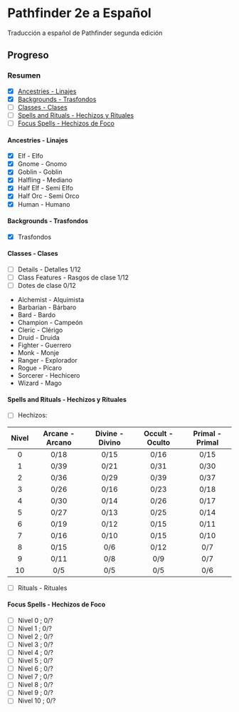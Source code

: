 # Pathfinder 2e a Español
Traducción a español de Pathfinder segunda edición
## Progreso
### Resumen
- [x] [Ancestries - Linajes](#ancestries---linajes)
- [x] [Backgrounds - Trasfondos](#backgrounds---trasfondos)
- [ ] [Classes - Clases](#classes---clases)
- [ ] [Spells and Rituals - Hechizos y Rituales](#spells-and-rituals---hechizos-y-rituales)
- [ ] [Focus Spells - Hechizos de Foco](#focus-spells---hechizos-de-foco)
#### Ancestries - Linajes
- [x] Elf - Elfo
- [x] Gnome - Gnomo
- [x] Goblin - Goblin
- [x] Halfling - Mediano
- [x] Half Elf - Semi Elfo
- [x] Half Orc - Semi Orco
- [x] Human - Humano
#### Backgrounds - Trasfondos
- [x] Trasfondos
#### Classes - Clases
- [ ] Details - Detalles 1/12
- [ ] Class Features - Rasgos de clase 1/12
- [ ] Dotes de clase 0/12
* Alchemist - Alquimista
* Barbarian - Bárbaro
* Bard - Bardo
* Champion - Campeón
* Cleric - Clérigo
* Druid - Druida
* Fighter - Guerrero
* Monk - Monje
* Ranger - Explorador
* Rogue - Pícaro
* Sorcerer - Hechicero
* Wizard - Mago
#### Spells and Rituals - Hechizos y Rituales
- [ ] Hechizos:  

Nivel | Arcane - Arcano | Divine - Divino |  Occult - Oculto |  Primal - Primal
:---: | :-------------: | :-------------: | :--------------: | :--------------:
0     | 0/18            | 0/15            | 0/16             |  0/15            
1     | 0/39            | 0/21            | 0/31             |  0/30            
2     | 0/36            | 0/29            | 0/39             |  0/37            
3     | 0/26            | 0/16            | 0/23             |  0/18            
4     | 0/30            | 0/14            | 0/26             |  0/17            
5     | 0/27            | 0/13            | 0/25             |  0/14            
6     | 0/19            | 0/12            | 0/15             |  0/11            
7     | 0/16            | 0/10            | 0/15             |  0/10            
8     | 0/15            | 0/6             | 0/12             |  0/7                   
9     | 0/11            | 0/8             | 0/9              |  0/7                         
10    | 0/5             | 0/5             | 0/5              |  0/6
  
- [ ] Rituals - Rituales
#### Focus Spells - Hechizos de Foco
- [ ] Nivel 0 ; 0/?
- [ ] Nivel 1 ; 0/?
- [ ] Nivel 2 ; 0/?
- [ ] Nivel 3 ; 0/?
- [ ] Nivel 4 ; 0/?
- [ ] Nivel 5 ; 0/?
- [ ] Nivel 6 ; 0/?
- [ ] Nivel 7 ; 0/?
- [ ] Nivel 8 ; 0/?
- [ ] Nivel 9 ; 0/?
- [ ] Nivel 10 ; 0/?
